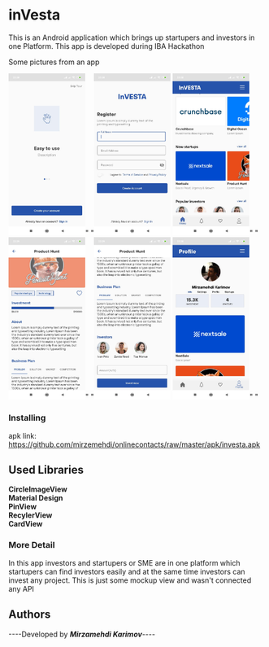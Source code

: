 # inVesta
This is an Android application which brings up startupers and investors in one Platform.
This app is developed during IBA Hackathon   


 Some pictures from an app  



  
<img src="screenshots/scr1.jpeg" alt="screenshot1" height="50%" width="30%">"  "<img src="screenshots/scr2.jpeg" alt="screenshot2" height="50%" width="30%">
<img src="screenshots/scr3.jpeg" alt="screenshot1" height="50%" width="30%">"  "   
<img src="screenshots/scr4.jpeg" alt="screenshot1" height="50%" width="30%">"  "<img src="screenshots/scr5.jpeg" alt="screenshot2" height="50%" width="30%">
<img src="screenshots/scr6.jpeg" alt="screenshot1" height="50%" width="30%">"  "


### Installing
apk link:  https://github.com/mirzemehdi/onlinecontacts/raw/master/apk/investa.apk


## Used Libraries
**CircleImageView**   
**Material Design**    
**PinView**   
**RecylerView**    
**CardView**      

### More Detail  

In this app investors and startupers or SME are in one platform which startupers can find investors easily and at the same time investors can invest any project. This is just some mockup view and wasn't connected any API  


## Authors

----Developed by ***Mirzamehdi Karimov***----





